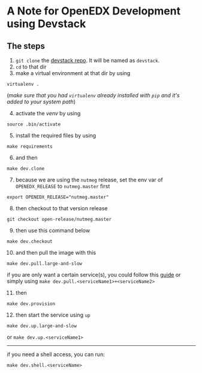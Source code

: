 # A Note for OpenEDX Development using Devstack

## The steps

1. `git clone` the [devstack repo](https://github.com/openedx/devstack#getting-started). It will be named as `devstack`.
2. `cd` to that dir
3. make a virtual environment at that dir by using 

```
virtualenv .
```` 
(*make sure that you had `virtualenv` already installed with `pip` and it's added to your system path*)

4. activate the _venv_ by using 
```
source .bin/activate
```

5. install the required files by using 
```
make requirements
```
6. and then 

```
make dev.clone
```

7. because we are using the `nutmeg` release, set the env var of `OPENEDX_RELEASE` to `nutmeg.master` first
```
export OPENEDX_RELEASE="nutmeg.master"
```

8. then checkout to that version release
```
git checkout open-release/nutmeg.master
```

9. then use this command below
```
make dev.checkout
```

10. and then pull the image with this
```
make dev.pull.large-and-slow
```
if you are only want a certain service(s), you could follow this [guide](https://edx.readthedocs.io/projects/open-edx-devstack/en/latest/workflow.html#multiple-services)
or simply using `make dev.pull.<serviceName1>+<serviceName2>`

11. then
```
make dev.provision
```

12. then start the service using `up`
```
make dev.up.large-and-slow
```
or `make dev.up.<serviceName1>`

---

if you need a shell access, you can run:
```
make dev.shell.<serviceName>
```
